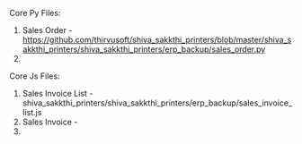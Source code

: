 Core Py Files:

1. Sales Order - https://github.com/thirvusoft/shiva_sakkthi_printers/blob/master/shiva_sakkthi_printers/shiva_sakkthi_printers/erp_backup/sales_order.py
2.







Core Js Files:

1. Sales Invoice List - shiva_sakkthi_printers/shiva_sakkthi_printers/erp_backup/sales_invoice_list.js
2. Sales Invoice -
3. 
